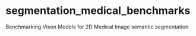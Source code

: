# segmentation_medical_benchmarks
Benchmarking Vison Models for 2D Medical Image semantic segmentation
